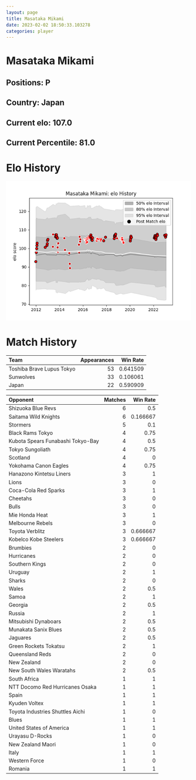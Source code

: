```yaml
---  
layout: page  
title: Masataka Mikami  
date: 2023-02-02 18:50:33.103278  
categories: player  
---
```

# Masataka Mikami

## Positions: P

## Country: Japan

## Current elo: 107.0

## Current Percentile: 81.0

# Elo History


![elo history](history_MasatakaMikami.png)
# Match History


| Team                      |   Appearances |   Win Rate |
|:--------------------------|--------------:|-----------:|
| Toshiba Brave Lupus Tokyo |            53 |   0.641509 |
| Sunwolves                 |            33 |   0.106061 |
| Japan                     |            22 |   0.590909 |

| Opponent                          |   Matches |   Win Rate |
|:----------------------------------|----------:|-----------:|
| Shizuoka Blue Revs                |         6 |   0.5      |
| Saitama Wild Knights              |         6 |   0.166667 |
| Stormers                          |         5 |   0.1      |
| Black Rams Tokyo                  |         4 |   0.75     |
| Kubota Spears Funabashi Tokyo-Bay |         4 |   0.5      |
| Tokyo Sungoliath                  |         4 |   0.75     |
| Scotland                          |         4 |   0        |
| Yokohama Canon Eagles             |         4 |   0.75     |
| Hanazono Kintetsu Liners          |         3 |   1        |
| Lions                             |         3 |   0        |
| Coca-Cola Red Sparks              |         3 |   1        |
| Cheetahs                          |         3 |   0        |
| Bulls                             |         3 |   0        |
| Mie Honda Heat                    |         3 |   1        |
| Melbourne Rebels                  |         3 |   0        |
| Toyota Verblitz                   |         3 |   0.666667 |
| Kobelco Kobe Steelers             |         3 |   0.666667 |
| Brumbies                          |         2 |   0        |
| Hurricanes                        |         2 |   0        |
| Southern Kings                    |         2 |   0        |
| Uruguay                           |         2 |   1        |
| Sharks                            |         2 |   0        |
| Wales                             |         2 |   0.5      |
| Samoa                             |         2 |   1        |
| Georgia                           |         2 |   0.5      |
| Russia                            |         2 |   1        |
| Mitsubishi Dynaboars              |         2 |   0.5      |
| Munakata Sanix Blues              |         2 |   0.5      |
| Jaguares                          |         2 |   0.5      |
| Green Rockets Tokatsu             |         2 |   1        |
| Queensland Reds                   |         2 |   0        |
| New Zealand                       |         2 |   0        |
| New South Wales Waratahs          |         2 |   0.5      |
| South Africa                      |         1 |   1        |
| NTT Docomo Red Hurricanes Osaka   |         1 |   1        |
| Spain                             |         1 |   1        |
| Kyuden Voltex                     |         1 |   1        |
| Toyota Industries Shuttles Aichi  |         1 |   0        |
| Blues                             |         1 |   1        |
| United States of America          |         1 |   1        |
| Urayasu D-Rocks                   |         1 |   0        |
| New Zealand Maori                 |         1 |   0        |
| Italy                             |         1 |   1        |
| Western Force                     |         1 |   0        |
| Romania                           |         1 |   1        |